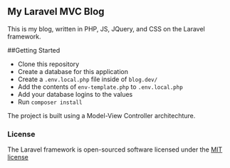 ## My Laravel MVC Blog

This is my blog, written in PHP, JS, JQuery, and CSS on the Laravel framework.

##Getting Started
- Clone this repository
- Create a database for this application
- Create a `.env.local.php` file inside of `blog.dev/`
- Add the contents of `env-template.php` to `.env.local.php`
- Add your database logins to the values
- Run `composer install`

The project is built using a Model-View Controller architechture.

### License

The Laravel framework is open-sourced software licensed under the [MIT license](http://opensource.org/licenses/MIT)
